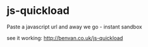 js-quickload
============

Paste a javascript url and away we go - instant sandbox

see it working: http://benvan.co.uk/js-quickload
